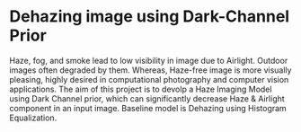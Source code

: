 # Dehazing image using Dark-Channel Prior
Haze, fog, and smoke lead to low visibility in image due to Airlight. Outdoor images often degraded by them. Whereas, Haze-free image is more visually pleasing, highly desired in computational photography and computer vision applications. The aim of this project is to devolp a Haze Imaging Model using Dark Channel prior, which can significantly decrease Haze &amp; Airlight component in an input image. Baseline model is Dehazing using Histogram Equalization.
